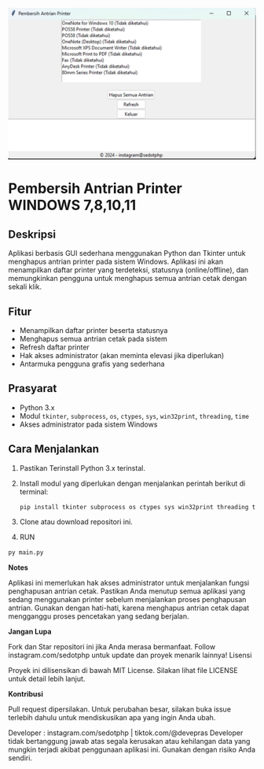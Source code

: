 ![Preview](https://github.com/dypras666/PrinterQueueCleaner/blob/main/preview.png)
# Pembersih Antrian Printer WINDOWS 7,8,10,11

## Deskripsi

Aplikasi berbasis GUI sederhana menggunakan Python dan Tkinter untuk menghapus antrian printer pada sistem Windows. Aplikasi ini akan menampilkan daftar printer yang terdeteksi, statusnya (online/offline), dan memungkinkan pengguna untuk menghapus semua antrian cetak dengan sekali klik.

## Fitur

* Menampilkan daftar printer beserta statusnya
* Menghapus semua antrian cetak pada sistem
* Refresh daftar printer
* Hak akses administrator (akan meminta elevasi jika diperlukan)
* Antarmuka pengguna grafis yang sederhana

## Prasyarat

* Python 3.x
* Modul `tkinter`, `subprocess`, `os`, `ctypes`, `sys`, `win32print`, `threading`, `time`
* Akses administrator pada sistem Windows

## Cara Menjalankan

1. Pastikan Terinstall Python 3.x terinstal.
2. Install modul yang diperlukan dengan menjalankan perintah berikut di terminal:

   ```bash
   pip install tkinter subprocess os ctypes sys win32print threading time
   ```
3. Clone atau download repositori ini.
4. RUN 
  ```bash 
  py main.py
  ```

**Notes**

Aplikasi ini memerlukan hak akses administrator untuk menjalankan fungsi penghapusan antrian cetak.
Pastikan Anda menutup semua aplikasi yang sedang menggunakan printer sebelum menjalankan proses penghapusan antrian.
Gunakan dengan hati-hati, karena menghapus antrian cetak dapat mengganggu proses pencetakan yang sedang berjalan.

**Jangan Lupa**

Fork dan Star repositori ini jika Anda merasa bermanfaat.
Follow instagram.com/sedotphp untuk update dan proyek menarik lainnya!
Lisensi

Proyek ini dilisensikan di bawah MIT License. Silakan lihat file LICENSE untuk detail lebih lanjut.

**Kontribusi**

Pull request dipersilakan. Untuk perubahan besar, silakan buka issue terlebih dahulu untuk mendiskusikan apa yang ingin Anda ubah.

Developer : instagram.com/sedotphp | tiktok.com/@devepras
Developer tidak bertanggung jawab atas segala kerusakan atau kehilangan data yang mungkin terjadi akibat penggunaan aplikasi ini. Gunakan dengan risiko Anda sendiri.





